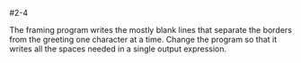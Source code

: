 #2-4

The framing program writes the mostly blank lines that separate the borders from the greeting one character at a time. Change the program so that it writes all the spaces needed in a single output expression.

